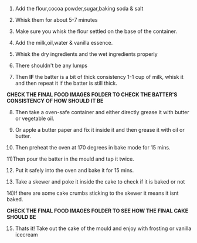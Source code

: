 1) Add the flour,cocoa powder,sugar,baking soda & salt

2) Whisk them for about 5-7 minutes

3) Make sure you whisk the flour settled on the base of the container.

4) Add the milk,oil,water & vanilla essence.

5) Whisk the dry ingredients and the wet ingredients properly

6) There shouldn't be any lumps

7) Then **IF** the batter is a bit  of thick consistency 1-1 cup of milk, whisk it and then repeat it if the batter is still thick.

**CHECK THE FINAL FOOD IMAGES FOLDER TO CHECK THE BATTER'S CONSISTENCY OF HOW SHOULD IT BE**

8) Then take a oven-safe container and either directly grease it with butter or vegetable oil.

9) Or apple a butter paper and fix it inside it and then grease it with oil or butter.

10) Then preheat the oven at 170 degrees in bake mode for 15 mins.

11)Then pour the batter in the mould and tap it twice.

12) Put it safely into the oven and bake it for 15 mins.

13) Take a skewer and poke it inside the cake to check if it is baked or not

14)If there are some cake crumbs sticking to the skewer it means it isnt baked.

**CHECK THE FINAL FOOD IMAGES FOLDER TO SEE HOW THE FINAL CAKE SHOULD BE**

15) Thats it! Take out the cake of the mould and enjoy with frosting or vanilla icecream